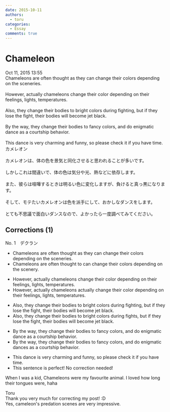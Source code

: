 ```yaml
---
date: 2015-10-11
authors:
  - toru
categories:
  - Essay
comments: true
---
```


# Chameleon
<div class="date">Oct 11, 2015 13:55</div>
<div id="post"><div id="body_show_ori">
Chameleons are often thought as they can change their colors depending on the sceneries.<br/><br/>However, actually chameleons change their color depending on their feelings, lights, temperatures.<br/><br/>Also, they change their bodies to bright colors during fighting, but if they lose the fight, their bodies will become jet black.<br/><br/>By the way, they change their bodies to fancy colors, and do enigmatic dance as a courtship behavior.<br/><br/>This dance is very charming and funny, so please check it if you have time.
</div></div>

<!-- more -->

<div id="post_ja"><div id="body_show_mo">
カメレオン<br/><br/>カメレオンは、体の色を景気と同化させると思われることが多いです。<br/><br/>しかしこれは間違いで、体の色は気分や光、熱などに依存します。<br/><br/>また、彼らは喧嘩するときは明るい色に変化しますが、負けると真っ黒になります。<br/><br/>そして、モテたいカメレオンは色を派手にして、おかしなダンスをします。<br/><br/>とても不思議で面白いダンスなので、よかったら一度調べてみてください。
</div></div>

## Corrections (1)
<div id="block"><div class="first_name"> No. 1　<span class="just_name">デクラン</span></div><div id="block2">
<ul class="correction_field">
<li class="incorrect">Chameleons are often thought as they can change their colors depending on the sceneries.</li>
<li class="corrected correct">
Chameleons are often thought <span class="f_red">to</span> can change their colors depending on the scener<span class="f_red">y</span>.
</li>
</ul>
<ul class="correction_field">
<li class="incorrect">However, actually chameleons change their color depending on their feelings, lights, temperatures.</li>
<li class="corrected correct">
However, <span class="sline">actually</span> chameleons <span class="f_red">actually </span>change their color depending on their feelings, lights, temperatures.
</li>
</ul>
<ul class="correction_field">
<li class="incorrect">Also, they change their bodies to bright colors during fighting, but if they lose the fight, their bodies will become jet black.</li>
<li class="corrected correct">
Also, they change their bodies to bright colors during <span class="f_red">fights</span>, but if they lose the fight, their bodies will become jet black.
</li>
</ul>
<ul class="correction_field">
<li class="incorrect">By the way, they change their bodies to fancy colors, and do enigmatic dance as a courtship behavior.</li>
<li class="corrected correct">
By the way, they change their bodies to fancy colors, and do enigmatic dance<span class="f_red">s</span> as a courtship behavior.
</li>
</ul>
<ul class="correction_field">
<li class="incorrect">This dance is very charming and funny, so please check it if you have time.</li>
<li class="corrected perfect">This sentence is perfect! No correction needed!</li>
</ul>
<p class="comment_small">
 When I was a kid, Chameleons were my favourite animal. I loved how long their tongues were, haha
</p>

</div><div class="name"><span class="just_name">Toru</span><br>
Thank you very much for correcting my post! :D<br/>Yes, cameleon's predation scenes are very impressive.
</div>
</div>
